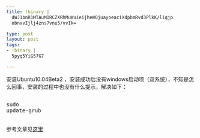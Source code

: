 ```yaml
--- 
title: !binary |
  dWJ1bnR1MTAuMDRCZXRhMuWuieijheWQjuayoeaciXdpbmRvd3PlkK/liqjp
  obnvvIjlj4zns7vnu5/vvIk=

type: post
layout: post
tags: 
- !binary |
  5pyq5YiG57G7

---
```

安装Ubuntu10.04Beta2 ，安装成功后没有windows启动项（双系统），不知是怎么回事，安装的过程中也没有什么提示，解决如下：<br/><pre><br/>sudo update-grub<br/></pre><br/>参考文章见<a href="http://leejingui.appspot.com/2010/04/grub2-update.html">这里</a>

